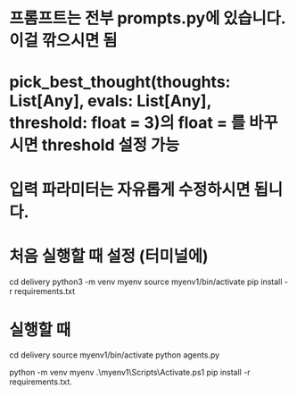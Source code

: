 # 프롬프트는 전부 prompts.py에 있습니다. 이걸 깎으시면 됨

# pick_best_thought(thoughts: List[Any], evals: List[Any], threshold: float = 3)의 float = 를 바꾸시면 threshold 설정 가능

# 입력 파라미터는 자유롭게 수정하시면 됩니다.


# 처음 실행할 때 설정 (터미널에)
cd delivery
python3 -m venv myenv
source myenv1/bin/activate
pip install -r requirements.txt

# 실행할 때
cd delivery
source myenv1/bin/activate
python agents.py

python -m venv myenv
.\myenv1\Scripts\Activate.ps1
pip install -r requirements.txt.